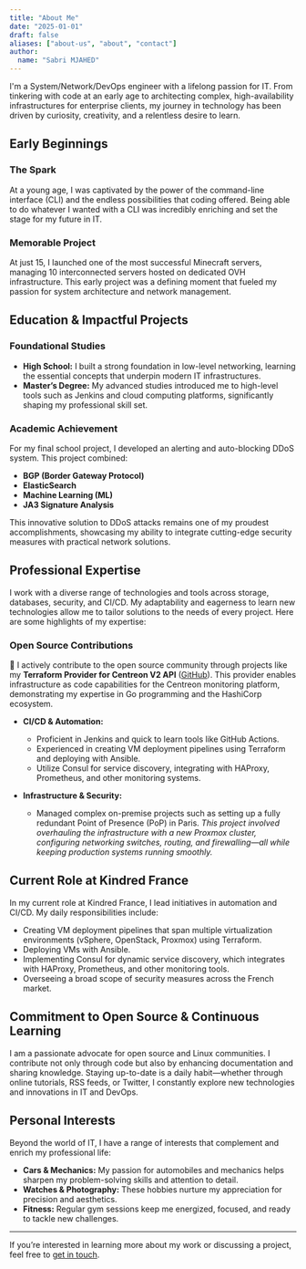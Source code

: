```yaml
---
title: "About Me"
date: "2025-01-01"
draft: false
aliases: ["about-us", "about", "contact"]
author:
  name: "Sabri MJAHED"
---
```


I'm a System/Network/DevOps engineer with a lifelong passion for IT. From tinkering with code at an early age to architecting complex, high-availability infrastructures for enterprise clients, my journey in technology has been driven by curiosity, creativity, and a relentless desire to learn.

## Early Beginnings

### The Spark
At a young age, I was captivated by the power of the command-line interface (CLI) and the endless possibilities that coding offered. Being able to do whatever I wanted with a CLI was incredibly enriching and set the stage for my future in IT.

### Memorable Project
At just 15, I launched one of the most successful Minecraft servers, managing 10 interconnected servers hosted on dedicated OVH infrastructure. This early project was a defining moment that fueled my passion for system architecture and network management.

## Education & Impactful Projects

### Foundational Studies
- **High School:** I built a strong foundation in low-level networking, learning the essential concepts that underpin modern IT infrastructures.
- **Master’s Degree:** My advanced studies introduced me to high-level tools such as Jenkins and cloud computing platforms, significantly shaping my professional skill set.

### Academic Achievement
For my final school project, I developed an alerting and auto-blocking DDoS system. This project combined:
- **BGP (Border Gateway Protocol)**
- **ElasticSearch**
- **Machine Learning (ML)**
- **JA3 Signature Analysis**

This innovative solution to DDoS attacks remains one of my proudest accomplishments, showcasing my ability to integrate cutting-edge security measures with practical network solutions.

## Professional Expertise

I work with a diverse range of technologies and tools across storage, databases, security, and CI/CD. My adaptability and eagerness to learn new technologies allow me to tailor solutions to the needs of every project. Here are some highlights of my expertise:

### Open Source Contributions
🌟 I actively contribute to the open source community through projects like my **Terraform Provider for Centreon V2 API** ([GitHub](https://github.com/Sabrimjd/terraform-provider-centreon/)). This provider enables infrastructure as code capabilities for the Centreon monitoring platform, demonstrating my expertise in Go programming and the HashiCorp ecosystem.

- **CI/CD & Automation:**
  - Proficient in Jenkins and quick to learn tools like GitHub Actions.
  - Experienced in creating VM deployment pipelines using Terraform and deploying with Ansible.
  - Utilize Consul for service discovery, integrating with HAProxy, Prometheus, and other monitoring systems.

- **Infrastructure & Security:**
  - Managed complex on-premise projects such as setting up a fully redundant Point of Presence (PoP) in Paris.
    *This project involved overhauling the infrastructure with a new Proxmox cluster, configuring networking switches, routing, and firewalling—all while keeping production systems running smoothly.*

## Current Role at Kindred France

In my current role at Kindred France, I lead initiatives in automation and CI/CD. My daily responsibilities include:
- Creating VM deployment pipelines that span multiple virtualization environments (vSphere, OpenStack, Proxmox) using Terraform.
- Deploying VMs with Ansible.
- Implementing Consul for dynamic service discovery, which integrates with HAProxy, Prometheus, and other monitoring tools.
- Overseeing a broad scope of security measures across the French market.

## Commitment to Open Source & Continuous Learning

I am a passionate advocate for open source and Linux communities. I contribute not only through code but also by enhancing documentation and sharing knowledge. Staying up-to-date is a daily habit—whether through online tutorials, RSS feeds, or Twitter, I constantly explore new technologies and innovations in IT and DevOps.

## Personal Interests

Beyond the world of IT, I have a range of interests that complement and enrich my professional life:
- **Cars & Mechanics:** My passion for automobiles and mechanics helps sharpen my problem-solving skills and attention to detail.
- **Watches & Photography:** These hobbies nurture my appreciation for precision and aesthetics.
- **Fitness:** Regular gym sessions keep me energized, focused, and ready to tackle new challenges.

---

If you’re interested in learning more about my work or discussing a project, feel free to [get in touch](mailto:contact@smjed.net).
